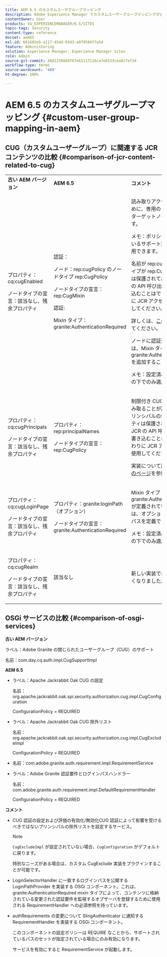 ```yaml
---
title: AEM 6.5 のカスタムユーザグループマッピング
description: Adobe Experience Manager でカスタムユーザーグループマッピングがどのように機能するかを説明します。
contentOwner: User
products: SG_EXPERIENCEMANAGER/6.5/SITES
topic-tags: Security
content-type: reference
docset: aem65
exl-id: 661602eb-a117-454d-93d3-a079584f7a5d
feature: Administering
solution: Experience Manager, Experience Manager Sites
role: Admin
source-git-commit: 48d12388d4707e61117116ca7eb533cea8c7ef34
workflow-type: tm+mt
source-wordcount: '469'
ht-degree: 100%

---
```


# AEM 6.5 のカスタムユーザグループマッピング {#custom-user-group-mapping-in-aem}

## CUG（カスタムユーザーグループ）に関連する JCR コンテンツの比較 {#comparison-of-jcr-content-related-to-cug}

<table>
 <tbody>
  <tr>
   <td><strong>古い AEM バージョン</strong></td>
   <td><strong>AEM 6.5</strong></td>
   <td><strong>コメント</strong></td>
  </tr>
  <tr>
   <td><p>プロパティ：cq:cugEnabled</p> <p>ノードタイプの宣言：該当なし、残余プロパティ</p> </td>
   <td><p>認証：</p> <p>ノード：rep:cugPolicy のノードタイプ rep:CugPolicy</p> <p>ノードタイプの宣言：rep:CugMixin</p> <p> </p> <p> </p> <p> </p> 認証:</p> <p>Mixin タイプ：granite:AuthenticationRequired</p> </td>
   <td><p>読み取りアクセスを制限するために、専用の CUG ポリシーがターゲットノードに適用されます。</p> <p>メモ：ポリシーは、設定されているサポート対象パスにのみ適用できます。</p> <p>名前が rep:cugPolicy およびタイプが rep:CugPolicy のノードは保護されており、通常の JCR の API 呼び出しを使用して書き込むことはできません。代わりに JCR アクセス制御管理を使用してください。</p> <p>詳しくは、<a href="https://jackrabbit.apache.org/oak/docs/security/authorization/cug.html">このページ</a>を参照してください。</p> <p>ノードに認証要件を適用するには、Mixin タイプ granite:AuthenticationRequired を追加することで十分です。</p> <p>メモ：設定済みのサポートパスの下でのみ適用されます。</p> </td>
  </tr>
  <tr>
   <td><p>プロパティ：cq:cugPrincipals</p> <p>ノードタイプの宣言：該当なし、残余プロパティ</p> </td>
   <td><p>プロパティ：rep:principalNames</p> <p>ノードタイプの宣言：rep:CugPolicy</p> </td>
   <td><p>制限付き CUG の下の内容を読み取ることが許可されているプリンシパルの名前を含むプロパティは保護されており、通常の JCR の API 呼び出しを使用して書き込むことはできません。代わりに JCR アクセス制御管理を使用してください。</p> <p>実装について詳しくは、<a href="https://jackrabbit.apache.org/api/2.12/org/apache/jackrabbit/api/security/authorization/PrincipalSetPolicy.html">こちらのページ</a>を参照してください。</p> </td>
  </tr>
  <tr>
   <td><p>プロパティ：cq:cugLoginPage</p> <p>ノードタイプの宣言：該当なし、残余プロパティ</p> </td>
   <td><p>プロパティ：granite:loginPath（オプション）</p> <p>ノードタイプの宣言：granite:AuthenticationRequired</p> </td>
   <td><p>Mixin タイプ granite:AuthenticationRequired が定義されている JCR ノードは、オプションで代替ログインパスを定義できます。</p> <p>メモ：設定済みのサポートパスの下でのみ適用されます。</p> </td>
  </tr>
  <tr>
   <td><p>プロパティ：cq:cugRealm</p> <p>ノードタイプの宣言：該当なし、残余プロパティ</p> </td>
   <td>該当なし</td>
   <td>新しい実装ではサポートされなくなりました。</td>
  </tr>
 </tbody>
</table>

## OSGi サービスの比較 {#comparison-of-osgi-services}

**古い AEM バージョン**

ラベル：Adobe Granite の閉じられたユーザーグループ（CUG）のサポート

名前：com.day.cq.auth.impl.CugSupportImpl

**AEM 6.5**

* ラベル：Apache Jackrabbit Oak CUG の設定

  名前：org.apache.jackrabbit.oak.spi.security.authorization.cug.impl.CugConfiguration

  ConfigurationPolicy = REQUIRED

* ラベル：Apache Jackrabbit Oak CUG 除外リスト

  名前：org.apache.jackrabbit.oak.spi.security.authorization.cug.impl.CugExcludeImpl

  ConfigurationPolicy = REQUIRED

* 名前：com.adobe.granite.auth.requirement.impl.RequirementService
* ラベル：Adobe Granite 認証要件とログインパスハンドラー

  名前：com.adobe.granite.auth.requirement.impl.DefaultRequirementHandler

  ConfigurationPolicy = REQUIRED

**コメント**

* CUG 認証の設定および評価の有効化/無効化CUG 認証によって影響を受けるべきではないプリンシパルの除外リストを設定するサービス。

  >[!NOTE]
  > 
  >`CugExcludeImpl` が設定されていない場合、`CugConfiguration` がデフォルトに戻ります。

  特別なニーズがある場合は、カスタム CugExclude 実装をプラグインすることが可能です。

* LoginSelectorHandler に一致するログインパスを公開する LoginPathProvider を実装する OSGi コンポーネント。これは、granite:AuthenticationRequired mixin タイプによって、コンテンツに格納されている変更された認証要件を監視するオブザーバを登録するために使用される RequirementHandler への必須参照を持っています。
* authRequirements の変更について SlingAuthenticator に通知する RequirementHandler を実装する OSGi コンポーネント。

  このコンポーネントの設定ポリシーは REQUIRE なことから、サポートされているパスのセットが指定されている場合にのみ有効になります。

  サービスを有効にすると RequirementService が起動します。

<!-- nested tables not supported - text above is the table>
<table>
 <tbody>
  <tr>
   <td><strong>Older AEM Versions</strong></td>
   <td><strong>AEM 6.5</strong></td>
   <td><strong>Comments</strong></td>
  </tr>
  <tr>
   <td><p>Label: Adobe Granite Closed User Group (CUG) Support</p> <p>Name: com.day.cq.auth.impl.CugSupportImpl</p> </td>
   <td><p>Label: Apache Jackrabbit Oak CUG Configuration</p> <p>Name: org.apache.jackrabbit.oak.spi.security.authorization.cug.impl.CugConfiguration</p> <p>ConfigurationPolicy = REQUIRED</p> </td>
    <td><p>Label: Apache Jackrabbit Oak CUG Exclude List</p> <p>Name: org.apache.jackrabbit.oak.spi.security.authorization.cug.impl.CugExcludeImpl</p> <p>ConfigurationPolicy = REQUIRED</p> <p> </p> <p> </p> <p> </p> <p> </p> </td>
      </tr>
      <tr>
       <td>Name: com.adobe.granite.auth.requirement.impl.RequirementService</td>
      </tr>
      <tr>
       <td><p>Label: Adobe Granite Authentication Requirement and Login Path Handler</p> <p>Name: com.adobe.granite.auth.requirement.impl.DefaultRequirementHandler</p> <p>ConfigurationPolicy = REQUIRED</p> </td>
      </tr>
     </tbody>
    </table> </td>
   <td>
     <tbody>
      <tr>
       <td>Configuration of the CUG authorization and enable/disable the evaluation.</td>
      </tr>
      <tr>
       <td><p>Service to configure exclusion list of principals which should not be affected by the CUG authorization.</p> <p>NOTE: If the CugExcludeImpl is not configured, the CugConfiguration will fall back to the default.</p> <p>It is possible to plug a custom CugExclude implementation if there are special needs.</p> </td>
      </tr>
      <tr>
       <td>OSGi component implementing LoginPathProvider that exposes a matching login path to the LoginSelectorHandler. It has a mandatory reference to a RequirementHandler which is used to register the observer that listens to changed auth requirements stored in the content by the means of the granite:AuthenticationRequired mixin type. </td>
      </tr>
      <tr>
       <td><p>OSGi component implementing RequirementHandler that notifies the SlingAuthenticator about changes to authrequirements.</p> <p>As configuration policy for this component is REQUIRE it will only be activated if a set of supported paths is specified.</p> <p>Enabling the service will launch the RequirementService.</p> </td>
      </tr>
     </tbody>
     </td>
  </tr>
  <tr>
   <td> </td>
   <td> </td>
   <td> </td>
  </tr>
  <tr>
   <td> </td>
   <td> </td>
   <td> </td>
  </tr>
  <tr>
   <td> </td>
   <td> </td>
   <td> </td>
  </tr>
 </tbody>
</table>
-->
